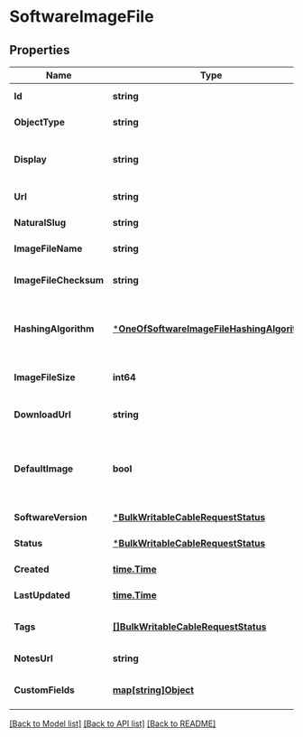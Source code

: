 # SoftwareImageFile

## Properties
Name | Type | Description | Notes
------------ | ------------- | ------------- | -------------
**Id** | **string** |  | [default to null]
**ObjectType** | **string** |  | [default to null]
**Display** | **string** | Human friendly display value | [default to null]
**Url** | **string** |  | [default to null]
**NaturalSlug** | **string** |  | [default to null]
**ImageFileName** | **string** |  | [default to null]
**ImageFileChecksum** | **string** |  | [optional] [default to null]
**HashingAlgorithm** | [***OneOfSoftwareImageFileHashingAlgorithm**](OneOfSoftwareImageFileHashingAlgorithm.md) | Hashing algorithm for image file checksum | [optional] [default to null]
**ImageFileSize** | **int64** | Image file size in bytes | [optional] [default to null]
**DownloadUrl** | **string** |  | [optional] [default to null]
**DefaultImage** | **bool** | Is the default image for this software version | [optional] [default to null]
**SoftwareVersion** | [***BulkWritableCableRequestStatus**](BulkWritableCableRequest_status.md) |  | [default to null]
**Status** | [***BulkWritableCableRequestStatus**](BulkWritableCableRequest_status.md) |  | [default to null]
**Created** | [**time.Time**](time.Time.md) |  | [default to null]
**LastUpdated** | [**time.Time**](time.Time.md) |  | [default to null]
**Tags** | [**[]BulkWritableCableRequestStatus**](BulkWritableCableRequest_status.md) |  | [optional] [default to null]
**NotesUrl** | **string** |  | [default to null]
**CustomFields** | [**map[string]Object**](.md) |  | [optional] [default to null]

[[Back to Model list]](../README.md#documentation-for-models) [[Back to API list]](../README.md#documentation-for-api-endpoints) [[Back to README]](../README.md)

